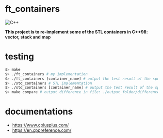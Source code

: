 # ft_containers

<img align="" alt="C++" src="https://img.shields.io/badge/c++-%2300599C.svg?style=for-the-badge&logo=c%2B%2B&logoColor=white" />

**This project is to re-implement some of the STL containers in C++98: vector, stack and map**

# testing

```bash
$> make
$> ./ft_containers # my implementation
$> ./ft_containers [container_name] # output the test result of the specific container
$> ./std_containers # STL implementation
$> ./std_containers [container_name] # output the test result of the specific container
$> make compare # output difference in file: ./output_folder/difference.txt
```


# documentations
* https://www.cplusplus.com/
* https://en.cppreference.com/
